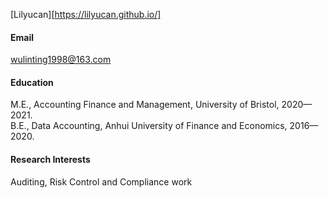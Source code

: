 

[Lilyucan][https://lilyucan.github.io/]


#### Email
wulinting1998@163.com

#### Education
M.E., Accounting Finance and Management, University of Bristol, 2020—2021.\
B.E., Data Accounting, Anhui University of Finance and Economics, 2016—2020.

#### Research Interests
Auditing, Risk Control and Compliance work



[def]: https://github.com/Lilyucan]